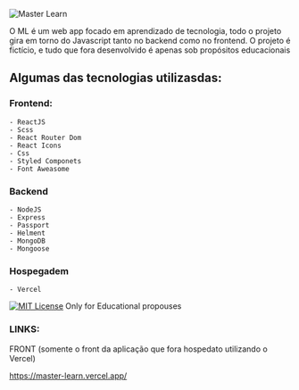 ![Master Learn](https://github.com/wal-wizard/Master-Learn/assets/82295321/bfa4481f-2f53-49e1-9673-f45d0ba55ecd)


O ML é um web app focado em aprendizado de tecnologia, todo o projeto gira em torno do Javascript tanto no backend como no frontend. 
O projeto é fictício, e tudo que fora desenvolvido é apenas sob propósitos educacionais

## Algumas das tecnologias utilizasdas:

### Frontend:  
    - ReactJS
    - Scss
    - React Router Dom
    - React Icons 
    - Css
    - Styled Componets
    - Font Aweasome
### Backend 
    - NodeJS
    - Express
    - Passport 
    - Helment 
    - MongoDB
    - Mongoose

### Hospegadem
    - Vercel
    

[![MIT License](https://img.shields.io/badge/License-MIT-green.svg)](https://choosealicense.com/licenses/mit/)
Only for Educational propouses


### LINKS:

FRONT (somente o front da aplicação que fora hospedato utilizando o Vercel)

https://master-learn.vercel.app/


